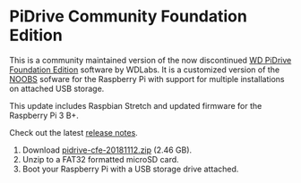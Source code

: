 PiDrive Community Foundation Edition
====================================

This is a community maintained version of the now discontinued [WD PiDrive Foundation Edition](https://www.wdc.com/products/wdlabs/wd-pidrive-foundation-edition.html) software by WDLabs. It is a customized version of the [NOOBS](https://www.raspberrypi.org/downloads/noobs/) sofware for the Raspberry Pi with support for multiple installations on attached USB storage.

This update includes Raspbian Stretch and updated firmware for
the Raspberry Pi 3 B+.

Check out the latest [release notes](https://github.com/PiDrive/CommunityFoundationEdition/releases/latest).

 1. Download
[pidrive-cfe-20181112.zip](http://downloads.wdpidrive.com/releases/pidrive-cfe-20181112.zip) (2.46 GB).
 1. Unzip to a FAT32 formatted microSD card.
 1. Boot your Raspberry Pi with a USB storage drive attached.

